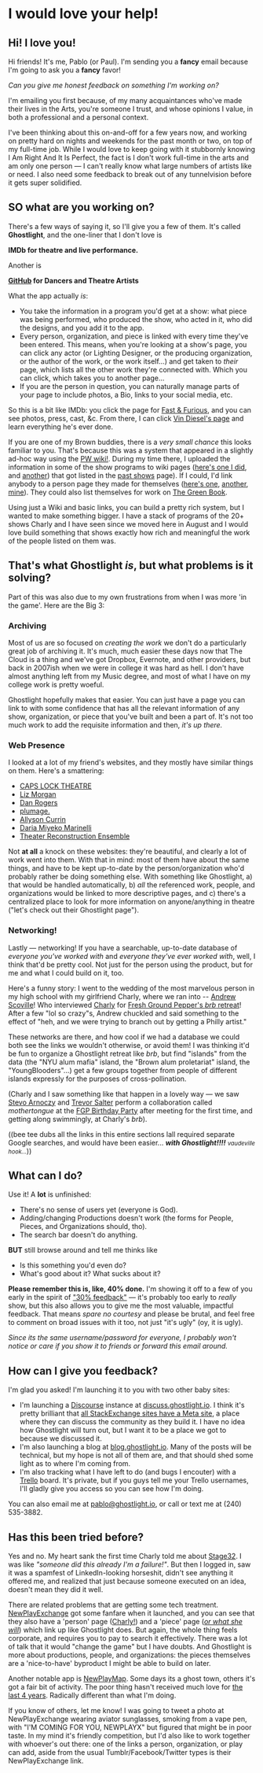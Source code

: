 # I would love your help!

## Hi! I love you!

Hi friends! It's me, Pablo (or Paul). I'm sending you a **fancy** email because
I'm going to ask you a **fancy** favor!

_Can you give me honest feedback on something I'm working on?_

I'm emailing you first because, of my many acquaintances who've made their lives
in the Arts, you're someone I trust, and whose opinions I value, in both a
professional and a personal context.

I've been thinking about this on-and-off for a few years now, and working on
pretty hard on nights and weekends for the past month or two, on top of my
full-time job. While I would love to keep going with it stubbornly knowing I Am
Right And It Is Perfect, the fact is I don't work full-time in the arts and am
only one person — I can't really know what large numbers of artists like or
need. I also need some feedback to break out of any tunnelvision before it gets
super solidified.

## SO what are you working on?

There's a few ways of saying it, so I'll give you a few of them. It's called
**Ghostlight**, and the one-liner that I don't love is

**IMDb for theatre and live performance.**

Another is

**[GitHub](https://github.com) for Dancers and Theatre Artists**

What the app actually _is_:

* You take the information in a program you'd get at a show: what piece was
  being performed, who produced the show, who acted in it, who did the designs,
  and you add it to the app.
* Every person, organization, and piece is linked with every time they've been 
  entered. This means, when you're looking at a show's page, you can click any
  actor (or Lighting Designer, or the producing organization, or the author of
  the work, or the work itself…) and get taken to _their_ page, which lists
  all the other work they're connected with.  Which you can click, which takes
  you to another page…
* If you are the person in question, you can naturally manage parts of your
  page to include photos, a Bio, links to your social media, etc.

So this is a bit like IMDb: you click the page for [Fast &
Furious](http://www.imdb.com/title/tt1013752/), and you can see photos, press,
cast, &c. From there, I can click [Vin Diesel's
page](http://www.imdb.com/name/nm0004874/) and learn everything he's ever done.

If you are one of my Brown buddies, there is a _very small chance_ this looks
familiar to you. That's because this was a system that appeared in a slightly
ad-hoc way using the [PW wiki!](http://pw.brown.edu/wiki/start). During my time
there, I uploaded the information in some of the show programs to wiki pages
([here's one I did](http://pw.brown.edu/wiki/shows/accidental_death_of_an_anarchist),
and [another](http://pw.brown.edu/wiki/shows/a_doll_house)) that got listed in the
[past shows](http://pw.brown.edu/wiki/shows/index) page). If I could, I'd link
anybody to a person page they made for themselves ([here's
one](http://pw.brown.edu/wiki/people/alex_lubensky_09),
[another](http://pw.brown.edu/wiki/people/kathryn_wallem_07),
[mine](http://pw.brown.edu/wiki/people/paul_meier_09)). They could also list
themselves for work on [The Green
Book](http://pw.brown.edu/wiki/people/greenbook).

Using just a Wiki and basic links, you can build a pretty rich system, but
I wanted to make something bigger. I have a stack of programs of the 20+ shows
Charly and I have seen since we moved here in August and I would love build
something that shows exactly how rich and meaningful the work of the people
listed on them was.

## That's what Ghostlight _is_, but what problems is it solving?

Part of this was also due to my own frustrations from when I was more 'in the
game'. Here are the Big 3:

### Archiving

Most of us are so focused on _creating the work_ we don't do a particularly
great job of archiving it. It's much, much easier these days now that The Cloud
is a thing and we've got Dropbox, Evernote, and other providers, but back in
2007ish when we were in college it was hard as hell. I don't have almost
anything left from my Music degree, and most of what I have on my college work
is pretty woeful.

Ghostlight hopefully makes that easier. You can just have a page you can link to
with some confidence that has all the relevant information of any show,
organization, or piece that you've built and been a part of. It's not too much
work to add the requisite information and then, _it's up there._

### Web Presence

I looked at a lot of my friend's websites, and they mostly have similar things
on them. Here's a smattering:

* [CAPS LOCK THEATRE](http://capslocktheatre.com/)
* [Liz Morgan](http://www.lizmorganonline.com/)
* [Dan Rogers](http://www.danrogersdirects.com/)
* [plumage.](http://plumagewrites.tumblr.com/)
* [Allyson Currin](http://www.allysoncurrin.com)
* [Daria Miyeko Marinelli](http://www.dariamiyekomarinelli.com/)
* [Theater Reconstruction Ensemble](http://www.reconstructionensemble.org/)

Not **at all** a knock on these websites: they're beautiful, and clearly a lot
of work went into them. With that in mind: most of them have about the same
things, and have to be kept up-to-date by the person/organization who'd probably
rather be doing something else. With something like Ghostlight, a) that would be
handled automatically, b) _all_ the referenced work, people, and organizations
would be linked to more descriptive pages, and c) there's a centralized place to
look for more information on anyone/anything in theatre ("let's check out their
Ghostlight page").

### Networking!

Lastly — networking! If you have a searchable, up-to-date database of _everyone
you've worked with_ and _everyone they've ever worked with_, well, I think
that'd be pretty cool. Not just for the person using the product, but for me
and what I could build on it, too.

Here's a funny story: I went to the wedding of the most marvelous person in my
high school with my girlfriend Charly, where we ran into -- [Andrew
Scoville](http://freshgroundpeppernyc.com/andrew-scoville/)! Who interviewed
[Charly](http://www.charlyevonsimpson.com/) for [Fresh Ground Pepper's _brb_
retreat](http://freshgroundpeppernyc.com/brb/)! After a few "lol so crazy"s,
Andrew chuckled and said something to the effect of "heh, and we were trying to
branch out by getting a Philly artist."

These networks are there, and how cool if we had a database we could both see
the links we wouldn't otherwise, or avoid them! I was thinking it'd be fun to
organize a Ghostlight retreat like _brb_, but find "islands" from the data (the
"NYU alum mafia" island, the "Brown alum proletariat" island, the
"YoungBlooders"…) get a few groups together from people of different islands
expressly for the purposes of cross-pollination.

(Charly and I saw something like that happen in a lovely way — we saw [Stevo
Arnoczy](http://www.harunalee.com/stevo.html) and [Trevor Salter](http://www.uniqueboard.com/trevorfsalter)
perform a collaboration called _mothertongue_ at the [FGP Birthday
Party](https://www.facebook.com/events/1691968014363395/) after meeting for the
first time, and getting along swimmingly, at Charly's _brb_).

((bee tee dubs all the links in this entire sections lall required separate Google
searches, and would have been easier... _**with Ghostlight!!!!**_
<small><em>vaudeville hook...</em></small>))

## What can I do?

Use it! A **lot** is unfinished:

* There's no sense of users yet (everyone is God).
* Adding/changing Productions doesn't work (the forms for People, Pieces, and
  Organizations should, tho).
* The search bar doesn't do anything.

**BUT** still browse around and tell me thinks like

* Is this something you'd even do?
* What's good about it? What sucks about it?

**Please remember this is, like, 40% done.** I'm showing it off to a few of you
early in the spirit of ["30%
feedback"](https://42floors.com/blog/startups/thirty-percent-feedback) — it's
probably too early to _really_ show, but this also allows you to give me the
most valuable, impactful feedback. That means _spare no courtesy_ and please be
brutal, and feel free to comment on broad issues with it too, not just "it's
ugly" (oy, it is ugly).

_Since its the same username/password for everyone, I probably won't notice or
care if you show it to friends or forward this email around._

## How can I give you feedback?

I'm glad you asked! I'm launching it to you with two other baby sites:

* I'm launching a [Discourse](http://www.discourse.org/) instance at
  [discuss.ghostlight.io](discuss.ghostlight.io). I think it's pretty brilliant
  that [all StackExchange sites have a Meta
  site](http://meta.stackexchange.com/tour), a place where they can discuss the
  community as they build it. I have no idea how Ghostlight will turn out, but I
  want it to be a place we got to because we discussed it.
* I'm also launching a blog at [blog.ghostlight.io](blog.ghostlight.io). Many of
  the posts will be technical, but my hope is not all of them are, and that
  should shed some light as to where I'm coming from.
* I'm also tracking what I have left to do (and bugs I encouter) with a 
  [Trello](https://trello.com) board. It's private, but if you guys tell me your
  Trello usernames, I'll gladly give you access so you can see how I'm doing.

You can also email me at [pablo@ghostlight.io](mailto:pablo@ghoslight.io), or
call or text me at (240) 535-3882.

## Has this been tried before?

Yes and no. My heart sank the first time Charly told me about
[Stage32](https://www.stage32.com/welcome/). I was like _"someone did this
already I'm a failure!"_. But then I logged in, saw it was a spamfest of
LinkedIn-looking horseshit, didn't see anything it offered me, and realized that
just because someone executed on an idea, doesn't mean they did it well.

There are related problems that are getting some tech treatment.
[NewPlayExchange](https://newplayexchange.org/) got some fanfare when it
launched, and you can see that they also have a 'person' page
([Charly!](https://newplayexchange.org/users/975/charly-simpson)) and a 'piece'
page ([_or what she
will_](https://newplayexchange.org/plays/20713/or-what-she-will)) which link up
like Ghostlight does. But again, the whole thing feels corporate, and requires
you to pay to search it effectively. There was a lot of talk that it would
"change the game" but I have doubts. And Ghostlight is more about productions,
people, and organizations: the pieces themselves are a 'nice-to-have' byproduct
I might be able to build on later.

Another notable app is [NewPlayMap](http://newplaymap.org/). Some days its a
ghost town, others it's got a fair bit of activity. The poor thing hasn't
received much love for [the last 4
years](https://github.com/newplaymap/newplaymap). Radically different than what
I'm doing.

If you know of others, let me know! I was going to tweet a photo at
NewPlayExchange wearing aviator sunglasses, smoking from a vape pen, with
"I'M COMING FOR YOU, NEWPLAYX" but figured that might be in poor taste. In my
mind it's friendly competition, but I'd also like to work together with whoever's
out there: one of the links a person, organization, or play can add, aside from the
usual Tumblr/Facebook/Twitter types is their NewPlayExchange link.

